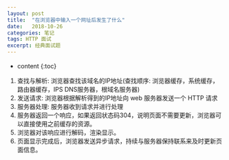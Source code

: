 ```yaml
---
layout: post
title:  "在浏览器中输入一个网址后发生了什么"
date:   2018-10-26 
categories: 笔记
tags: HTTP 面试
excerpt: 经典面试题
---
```


* content
{:toc}
　　
1. 查找与解析: 浏览器查找该域名的IP地址(查找顺序: 浏览器缓存，系统缓存，路由器缓存，IPS DNS服务器，根域名服务器)
2. 发送请求: 浏览器根据解析得到的IP地址向 web 服务器发送一个 HTTP 请求 
3. 服务器处理: 服务器收到请求并进行处理 
4. 服务器返回一个响应，如果返回状态码304，说明页面不需要更新，浏览器可以直接使用之前缓存的资源。
5. 浏览器对该响应进行解码，渲染显示。 
6. 页面显示完成后，浏览器发送异步请求，持续与服务器保持联系来及时更新页面信息。

